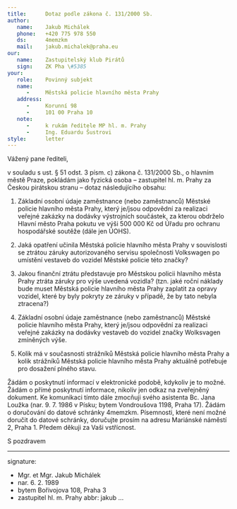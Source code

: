 ```yaml
---
title:      Dotaz podle zákona č. 131/2000 Sb.
author:
   name:    Jakub Michálek
   phone:   +420 775 978 550
   ds:      4memzkm
   mail:    jakub.michalek@praha.eu
our:
   name:    Zastupitelský klub Pirátů
   sign:    ZK Pha \#5385
your:
   role:    Povinný subjekt
   name:    
      -     Městská policie hlavního města Prahy
   address:
      -     Korunní 98
      -     101 00 Praha 10
   note:
      -     k rukám ředitele MP hl. m. Prahy
      -     Ing. Eduardu Šustrovi
style:      letter
---
```


Vážený pane řediteli,

v souladu s ust. § 51 odst. 3 písm. c) zákona č. 131/2000 Sb., o hlavním městě Praze, pokládám jako fyzická osoba – zastupitel hl. m. Prahy za Českou pirátskou stranu – dotaz následujícího obsahu:

1. Základní osobní údaje zaměstnance (nebo zaměstnanců) Městské policie hlavního města Prahy, který je/jsou odpovědní za realizaci veřejné zakázky na dodávky výstrojních součástek, za kterou obdrželo Hlavní město Praha pokutu ve výši 500 000 Kč od Úřadu pro ochranu hospodářské soutěže (dále jen ÚOHS). 

2. Jaká opatření učinila Městská policie hlavního města Prahy v souvislosti se ztrátou záruky autorizovaného servisu společnosti Volkswagen po umístění vestaveb do vozidel Městské policie této značky? 

3. Jakou finanční ztrátu představuje pro Městskou policii hlavního města Prahy ztráta záruky pro výše uvedená vozidla? (tzn. jaké roční náklady bude muset Městská policie hlavního města Prahy zaplatit za opravy vozidel, které by byly pokryty ze záruky v případě, že by tato nebyla ztracena?)

4. Základní osobní údaje zaměstnance (nebo zaměstnanců) Městské policie hlavního města Prahy, který je/jsou odpovědní za realizaci veřejné zakázky na dodávky vestaveb do vozidel značky Wolksvagen zmíněných výše.

5. Kolik má v současnosti strážníků Městská policie hlavního města Prahy a kolik strážníků Městská policie hlavního města Prahy aktuálně potřebuje pro dosažení plného stavu. 

Žádám o poskytnutí informací v elektronické podobě, kdykoliv je to možné. Žádám o přímé poskytnutí informace, nikoliv jen odkaz na zveřejněný dokument. Ke komunikaci tímto dále zmocňuji svého asistenta Bc. Jana Loužka (nar. 9. 7. 1986 v Písku; bytem Vondroušova 1198, Praha 17). Žádám o doručování do datové schránky 4memzkm. Písemnosti, které není možné doručit do datové schránky, doručujte prosím na adresu Mariánské náměstí 2, Praha 1. Předem děkuji za Vaši vstřícnost.

S pozdravem

---
signature: 
  - Mgr. et Mgr. Jakub Michálek
  - nar. 6. 2. 1989
  - bytem Bořivojova 108, Praha 3
  - zastupitel hl. m. Prahy
abbr:       jakub
...
